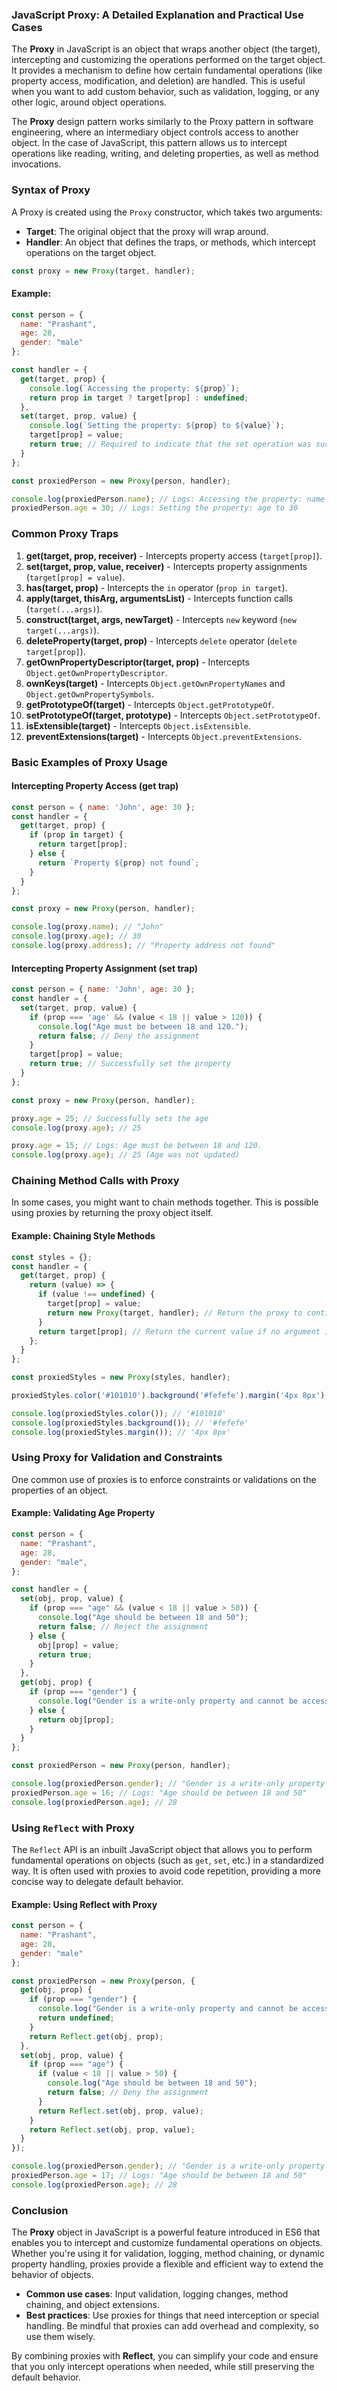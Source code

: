 ### **JavaScript Proxy: A Detailed Explanation and Practical Use Cases**

The **Proxy** in JavaScript is an object that wraps another object (the target), intercepting and customizing the operations performed on the target object. It provides a mechanism to define how certain fundamental operations (like property access, modification, and deletion) are handled. This is useful when you want to add custom behavior, such as validation, logging, or any other logic, around object operations.

The **Proxy** design pattern works similarly to the Proxy pattern in software engineering, where an intermediary object controls access to another object. In the case of JavaScript, this pattern allows us to intercept operations like reading, writing, and deleting properties, as well as method invocations.

### **Syntax of Proxy**

A Proxy is created using the `Proxy` constructor, which takes two arguments:

- **Target**: The original object that the proxy will wrap around.
- **Handler**: An object that defines the traps, or methods, which intercept operations on the target object.

```javascript
const proxy = new Proxy(target, handler);
```

#### Example:
```javascript
const person = {
  name: "Prashant",
  age: 28,
  gender: "male"
};

const handler = {
  get(target, prop) {
    console.log(`Accessing the property: ${prop}`);
    return prop in target ? target[prop] : undefined;
  },
  set(target, prop, value) {
    console.log(`Setting the property: ${prop} to ${value}`);
    target[prop] = value;
    return true; // Required to indicate that the set operation was successful
  }
};

const proxiedPerson = new Proxy(person, handler);

console.log(proxiedPerson.name); // Logs: Accessing the property: name -> "Prashant"
proxiedPerson.age = 30; // Logs: Setting the property: age to 30
```

### **Common Proxy Traps**

1. **get(target, prop, receiver)** - Intercepts property access (`target[prop]`).
2. **set(target, prop, value, receiver)** - Intercepts property assignments (`target[prop] = value`).
3. **has(target, prop)** - Intercepts the `in` operator (`prop in target`).
4. **apply(target, thisArg, argumentsList)** - Intercepts function calls (`target(...args)`).
5. **construct(target, args, newTarget)** - Intercepts `new` keyword (`new target(...args)`).
6. **deleteProperty(target, prop)** - Intercepts `delete` operator (`delete target[prop]`).
7. **getOwnPropertyDescriptor(target, prop)** - Intercepts `Object.getOwnPropertyDescriptor`.
8. **ownKeys(target)** - Intercepts `Object.getOwnPropertyNames` and `Object.getOwnPropertySymbols`.
9. **getPrototypeOf(target)** - Intercepts `Object.getPrototypeOf`.
10. **setPrototypeOf(target, prototype)** - Intercepts `Object.setPrototypeOf`.
11. **isExtensible(target)** - Intercepts `Object.isExtensible`.
12. **preventExtensions(target)** - Intercepts `Object.preventExtensions`.

### **Basic Examples of Proxy Usage**

#### **Intercepting Property Access (get trap)**

```javascript
const person = { name: 'John', age: 30 };
const handler = {
  get(target, prop) {
    if (prop in target) {
      return target[prop];
    } else {
      return `Property ${prop} not found`;
    }
  }
};

const proxy = new Proxy(person, handler);

console.log(proxy.name); // "John"
console.log(proxy.age); // 30
console.log(proxy.address); // "Property address not found"
```

#### **Intercepting Property Assignment (set trap)**

```javascript
const person = { name: 'John', age: 30 };
const handler = {
  set(target, prop, value) {
    if (prop === 'age' && (value < 18 || value > 120)) {
      console.log("Age must be between 18 and 120.");
      return false; // Deny the assignment
    }
    target[prop] = value;
    return true; // Successfully set the property
  }
};

const proxy = new Proxy(person, handler);

proxy.age = 25; // Successfully sets the age
console.log(proxy.age); // 25

proxy.age = 15; // Logs: Age must be between 18 and 120.
console.log(proxy.age); // 25 (Age was not updated)
```

### **Chaining Method Calls with Proxy**

In some cases, you might want to chain methods together. This is possible using proxies by returning the proxy object itself.

#### **Example: Chaining Style Methods**

```javascript
const styles = {};
const handler = {
  get(target, prop) {
    return (value) => {
      if (value !== undefined) {
        target[prop] = value;
        return new Proxy(target, handler); // Return the proxy to continue chaining
      }
      return target[prop]; // Return the current value if no argument is passed
    };
  }
};

const proxiedStyles = new Proxy(styles, handler);

proxiedStyles.color('#101010').background('#fefefe').margin('4px 8px');

console.log(proxiedStyles.color()); // '#101010'
console.log(proxiedStyles.background()); // '#fefefe'
console.log(proxiedStyles.margin()); // '4px 8px'
```

### **Using Proxy for Validation and Constraints**

One common use of proxies is to enforce constraints or validations on the properties of an object.

#### **Example: Validating Age Property**

```javascript
const person = {
  name: "Prashant",
  age: 28,
  gender: "male",
};

const handler = {
  set(obj, prop, value) {
    if (prop === "age" && (value < 18 || value > 50)) {
      console.log("Age should be between 18 and 50");
      return false; // Reject the assignment
    } else {
      obj[prop] = value;
      return true;
    }
  },
  get(obj, prop) {
    if (prop === "gender") {
      console.log("Gender is a write-only property and cannot be accessed.");
    } else {
      return obj[prop];
    }
  }
};

const proxiedPerson = new Proxy(person, handler);

console.log(proxiedPerson.gender); // "Gender is a write-only property and cannot be accessed."
proxiedPerson.age = 16; // Logs: "Age should be between 18 and 50"
console.log(proxiedPerson.age); // 28
```

### **Using `Reflect` with Proxy**

The `Reflect` API is an inbuilt JavaScript object that allows you to perform fundamental operations on objects (such as `get`, `set`, etc.) in a standardized way. It is often used with proxies to avoid code repetition, providing a more concise way to delegate default behavior.

#### **Example: Using Reflect with Proxy**

```javascript
const person = {
  name: "Prashant",
  age: 28,
  gender: "male"
};

const proxiedPerson = new Proxy(person, {
  get(obj, prop) {
    if (prop === "gender") {
      console.log("Gender is a write-only property and cannot be accessed.");
      return undefined;
    }
    return Reflect.get(obj, prop);
  },
  set(obj, prop, value) {
    if (prop === "age") {
      if (value < 18 || value > 50) {
        console.log("Age should be between 18 and 50");
        return false; // Deny the assignment
      }
      return Reflect.set(obj, prop, value);
    }
    return Reflect.set(obj, prop, value);
  }
});

console.log(proxiedPerson.gender); // "Gender is a write-only property and cannot be accessed."
proxiedPerson.age = 17; // Logs: "Age should be between 18 and 50"
console.log(proxiedPerson.age); // 28
```

### **Conclusion**

The **Proxy** object in JavaScript is a powerful feature introduced in ES6 that enables you to intercept and customize fundamental operations on objects. Whether you're using it for validation, logging, method chaining, or dynamic property handling, proxies provide a flexible and efficient way to extend the behavior of objects.

- **Common use cases**: Input validation, logging changes, method chaining, and object extensions.
- **Best practices**: Use proxies for things that need interception or special handling. Be mindful that proxies can add overhead and complexity, so use them wisely.

By combining proxies with **Reflect**, you can simplify your code and ensure that you only intercept operations when needed, while still preserving the default behavior.